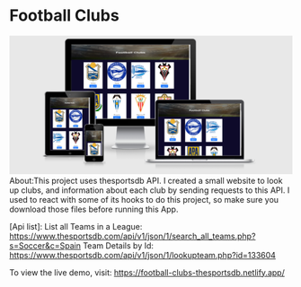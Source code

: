 # Football Clubs

![Football Clubs Landing Page](/public/LandingPage.png)<br/>
About:This project uses  thesportsdb API. I created a small website to look up clubs, and information about each club by sending requests to this API. I used to react with some of its hooks to do this project, so make sure you download those files before running this App.

[Api list]:
List all Teams in a League:
https://www.thesportsdb.com/api/v1/json/1/search_all_teams.php?s=Soccer&c=Spain
Team Details by Id:
https://www.thesportsdb.com/api/v1/json/1/lookupteam.php?id=133604


To view the live demo, visit: https://football-clubs-thesportsdb.netlify.app/   

